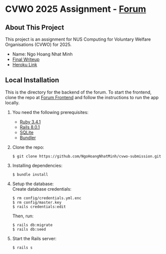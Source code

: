 # CVWO 2025 Assignment - [Forum](https://cvwoforum.netlify.app/)

## About This Project

This project is an assignment for NUS Computing for Voluntary Welfare Organisations (CVWO) for 2025.

- Name: Ngo Hoang Nhat Minh
- [Final Writeup](https://www.overleaf.com/project/677e8854889d2d77a85bbdb1)
- [Heroku Link](https://cvwoforum.netlify.app/)

## Local Installation
This is the directory for the backend of the forum. To start the frontend, clone the repo at [Forum Frontend](https://github.com/NgoHoangNhatMinh/cvwo-submission-frontend) and follow the instructions to run the app locally.

1. You need the following prerequisites:
   - [Ruby 3.4.1](https://www.ruby-lang.org/en/)
   - [Rails 8.0.1](https://rubyonrails.org/)
   - [SQLite](https://www.sqlite.org/download.html)
   - [Bundler](https://bundler.io/)

2. Clone the repo:
   ```console
   $ git clone https://github.com/NgoHoangNhatMinh/cvwo-submission.git
   ```

3. Installing dependencies:
   ```console
   $ bundle install
   ```

4. Setup the database:\
    Create database credentials:
   ```console
   $ rm config/credentials.yml.enc
   $ rm config/master.key
   $ rails credentials:edit
   ```
    Then, run:
   ```console
   $ rails db:migrate
   $ rails db:seed
   ```

5. Start the Rails server:
   ```console
   $ rails s
   ```
